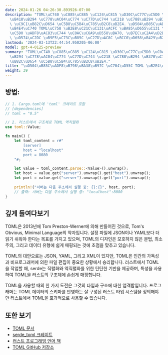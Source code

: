 ```yaml
---
date: 2024-01-26 04:26:30.893926-07:00
description: "TOML\uC740 \uC885\uC885 \uC124\uC815 \uD30C\uC77C\uC5D0 \uC0AC\uC6A9\
  \uB418\uB294 \uC778\uAC04\uC774 \uC77D\uC744 \uC218 \uC788\uB294 \uB370\uC774\uD130\
  \ \uC9C1\uB82C\uD654 \uC5B8\uC5B4\uC785\uB2C8\uB2E4. \uD504\uB85C\uADF8\uB798\uBA38\
  \uB4E4\uC740 TOML\uC758 \uB2E8\uC21C\uC131\uACFC \uBA85\uD655\uC131 \uB54C\uBB38\
  \uC5D0 \uADF8\uAC83\uC744 \uC0AC\uC6A9\uD558\uBA70, \uB7EC\uC2A4\uD2B8\uC5D0\uC11C\
  \ \uD574\uC2DC \uB9F5\uC73C\uB85C \uC27D\uAC8C \uBCC0\uD658\uB429\uB2C8\uB2E4."
lastmod: '2024-03-13T22:44:54.950205-06:00'
model: gpt-4-0125-preview
summary: "TOML\uC740 \uC885\uC885 \uC124\uC815 \uD30C\uC77C\uC5D0 \uC0AC\uC6A9\uB418\
  \uB294 \uC778\uAC04\uC774 \uC77D\uC744 \uC218 \uC788\uB294 \uB370\uC774\uD130 \uC9C1\
  \uB82C\uD654 \uC5B8\uC5B4\uC785\uB2C8\uB2E4."
title: "\uD504\uB85C\uADF8\uB798\uBA38\uB97C \uC704\uD55C TOML \uB2E4\uB8E8\uAE30"
weight: 39
---
```


## 방법:
```Rust
// 1. Cargo.toml에 'toml' 크레이트 포함
// [dependencies]
// toml = "0.5"

// 2. 러스트에서 구조체로 TOML 역직렬화
use toml::Value;

fn main() {
    let toml_content = r#"
        [server]
        host = "localhost"
        port = 8080
    "#;

    let value = toml_content.parse::<Value>().unwrap();
    let host = value.get("server").unwrap().get("host").unwrap();
    let port = value.get("server").unwrap().get("port").unwrap();
    
    println!("서버는 다음 주소에서 실행 중: {}:{}", host, port);
    // 출력: 서버는 다음 주소에서 실행 중: "localhost":8080
}
```

## 깊게 들여다보기
TOML은 2013년에 Tom Preston-Werner에 의해 만들어진 것으로, Tom's Obvious, Minimal Language의 약자입니다. 설정 파일에 JSON이나 YAML보다 더 읽기 쉬워야 한다는 목표를 가지고 있으며, TOML의 디자인은 모호하지 않은 문법, 최소주의, 그리고 데이터 유형에 쉽게 매핑되는 것에 초점을 맞추고 있습니다.

TOML의 대안으로는 JSON, YAML, 그리고 XML이 있지만, TOML은 인간의 가독성과 비프로그래머에 의한 파일 편집이 중요한 상황에서 승리합니다. 러스트에서 TOML을 작업할 때, serde는 직렬화와 역직렬화를 위한 탄탄한 기반을 제공하며, 특성을 사용하여 TOML을 러스트의 구조체에 손쉽게 매핑합니다.

TOML을 사용할 때의 한 가지 도전은 그것의 타입과 구조에 대한 엄격함입니다. 프로그래머는 TOML 데이터의 스키마를 반영하는 잘 구성된 러스트 타입 시스템을 정의해야만 러스트에서 TOML을 효과적으로 사용할 수 있습니다.

## 또한 보기
- [TOML 문서](https://toml.io/en/)
- [serde_toml 크레이트](https://docs.rs/serde_toml/)
- [러스트 프로그래밍 언어 책](https://doc.rust-lang.org/stable/book/)
- [TOML GitHub 저장소](https://github.com/toml-lang/toml)
